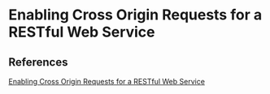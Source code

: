# Enabling Cross Origin Requests for a RESTful Web Service

## References

[Enabling Cross Origin Requests for a RESTful Web Service][1]

[1]: https://spring.io/guides/gs/rest-service-cors/